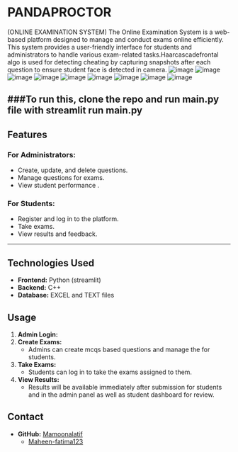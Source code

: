 # PANDAPROCTOR
(ONLINE EXAMINATION SYSTEM)
The Online Examination System is a web-based platform designed to manage and conduct exams online efficiently. This system provides a user-friendly interface for students and administrators to handle various exam-related tasks.Haarcascadefrontal algo is used for detecting cheating by capturing snapshots after each question to ensure student face is detected in camera.
![image](https://github.com/user-attachments/assets/e8fcb1be-0a2e-4742-a6a8-01db7e950ebf)
![image](https://github.com/user-attachments/assets/5049ca60-a845-4750-ae15-4eb1de3564f9)
![image](https://github.com/user-attachments/assets/6b2dccc7-591d-4291-8c31-b5aabfaade23)
![image](https://github.com/user-attachments/assets/985ae2f3-34fb-4854-bd30-b182a889dcb6)
![image](https://github.com/user-attachments/assets/85722ed4-4c41-45d9-8df8-ae14f5f89c4e)
![image](https://github.com/user-attachments/assets/f9aef190-812c-47c9-934f-5c7bb8bb75f2)
![image](https://github.com/user-attachments/assets/0cfb9fa0-49ca-43a2-aa8f-9deecd1d9f83)
![image](https://github.com/user-attachments/assets/dc725964-ac6a-4a76-b47b-04188733a536)
![image](https://github.com/user-attachments/assets/9428ff3d-9580-4267-8b4c-d9b27a0b18cf)

###To run this, clone the repo and run main.py file with streamlit run main.py
---

## Features

### For Administrators:
- Create, update, and delete questions.
- Manage questions for exams.
- View student performance .

### For Students:
- Register and log in to the platform.
- Take exams.
- View results and feedback.

---

## Technologies Used

- **Frontend:** Python (streamlit)
- **Backend:** C++
- **Database:** EXCEL and TEXT files



## Usage

1. **Admin Login:**
2. **Create Exams:**
   - Admins can create mcqs based questions and manage the for students.
3. **Take Exams:**
   - Students can log in to take the exams assigned to them.
4. **View Results:**
   - Results will be available immediately after submission for students and in the admin panel as well as student dashboard for review.

## Contact
- **GitHub:** [Mamoonalatif](https://github.com/Mamoonalatif)
  - [Maheen-fatima123](https://github.com/Maheen-fatima123)
